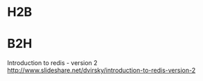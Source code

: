 # H2B


# B2H
Introduction to redis - version 2
http://www.slideshare.net/dvirsky/introduction-to-redis-version-2





